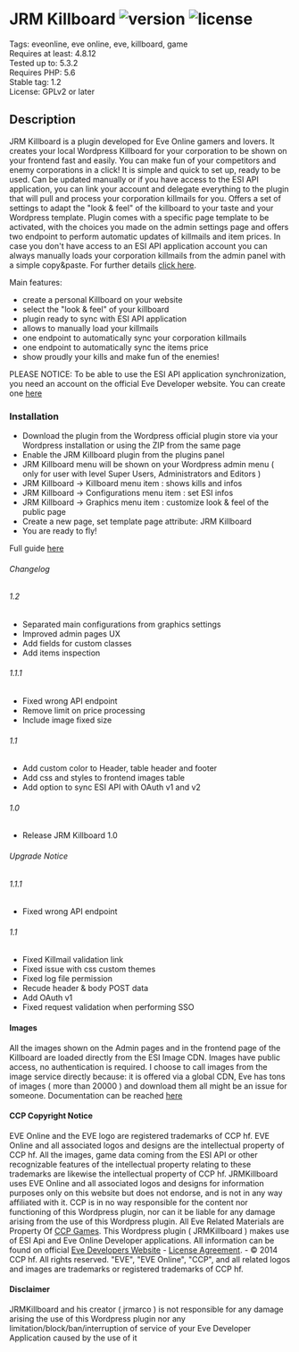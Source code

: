 # JRM Killboard ![version](https://img.shields.io/badge/stable-1.2-blue) ![license](https://img.shields.io/badge/license-GPLv2-brightgreen)

Tags: eveonline, eve online, eve, killboard, game  
Requires at least: 4.8.12  
Tested up to: 5.3.2  
Requires PHP: 5.6  
Stable tag: 1.2  
License: GPLv2 or later  

## Description

JRM Killboard is a plugin developed for Eve Online gamers and lovers. It creates your local Wordpress Killboard for your corporation to be shown on your frontend fast and easily. You can make fun of your competitors and enemy corporations in a click! It is simple and quick to set up, ready to be used. Can be updated manually or if you have access to the ESI API application, you can link your account and delegate everything to the plugin that will pull and process your corporation killmails for you. Offers a set of settings to adapt the "look & feel" of the killboard to your taste and your Wordpress template. Plugin comes with a specific page template to be activated, with the choices you made on the admin settings page and offers two endpoint to perform automatic updates of killmails and item prices. In case you don't have access to an ESI API application account you can always manually loads your corporation killmails from the admin panel with a simple copy&paste. For further details [click here](https://github.com/jrmarco/jrm-killboard/wiki/JRM-Killboard).

Main features:

* create a personal Killboard on your website
* select the "look & feel" of your killboard
* plugin ready to sync with ESI API application
* allows to manually load your killmails
* one endpoint to automatically sync your corporation killmails
* one endpoint to automatically sync the items price
* show proudly your kills and make fun of the enemies!

PLEASE NOTICE: To be able to use the ESI API application synchronization, you need an account on the official Eve Developer website. You can create one [here](https://developers.eveonline.com/)

### Installation

* Download the plugin from the Wordpress official plugin store via your Wordpress installation or using the ZIP from the same page
* Enable the JRM Killboard plugin from the plugins panel
* JRM Killboard menu will be shown on your Wordpress admin menu ( only for user with level Super Users, Administrators and Editors )
* JRM Killboard -> Killboard menu item : shows kills and infos
* JRM Killboard -> Configurations menu item : set ESI infos
* JRM Killboard -> Graphics menu item : customize look & feel of the public page
* Create a new page, set template page attribute: JRM Killboard
* You are ready to fly!

Full guide [here](https://github.com/jrmarco/jrm-killboard/wiki/Guide)

###### Changelog

###### 1.2
* Separated  main configurations from graphics settings
* Improved admin pages UX
* Add fields for custom classes
* Add items inspection

###### 1.1.1
* Fixed wrong API endpoint
* Remove limit on price processing
* Include image fixed size

###### 1.1
* Add custom color to Header, table header and footer
* Add css and styles to frontend images table
* Add option to sync ESI API with OAuth v1 and v2

###### 1.0
* Release JRM Killboard 1.0

###### Upgrade Notice

###### 1.1.1
* Fixed wrong API endpoint

###### 1.1
* Fixed Killmail validation link
* Fixed issue with css custom themes
* Fixed log file permission
* Recude header & body POST data
* Add OAuth v1
* Fixed request validation when performing SSO

#### Images

All the images shown on the Admin pages and in the frontend page of the Killboard are loaded directly from the ESI Image CDN. Images have public access, no authentication is required. I choose to call images from the image service directly because: it is offered via a global CDN, Eve has tons of images ( more than 20000 ) and download them all might be an issue for someone. Documentation can be reached [here](https://images.evetech.net)

#### CCP Copyright Notice

EVE Online and the EVE logo are registered trademarks of CCP hf. EVE Online and all associated logos and designs are the intellectual property of CCP hf. All the images, game data coming from the ESI API or other recognizable features of the intellectual property relating to these trademarks are likewise the intellectual property of CCP hf. JRMKillboard uses EVE Online and all associated logos and designs for information purposes only on this website but does not endorse, and is not in any way affiliated with it. CCP is in no way responsible for the content nor functioning of this Wordpress plugin, nor can it be liable for any damage arising from the use of this Wordpress plugin. All Eve Related Materials are Property Of [CCP Games](http://www.ccpgames.com/). This Wordpress plugin ( JRMKillboard ) makes use of ESI Api and Eve Online Developer applications. All information can be found on official [Eve Developers Website](https://developers.eveonline.com/) - [License Agreement](https://developers.eveonline.com/resource/license-agreement). - © 2014 CCP hf. All rights reserved. "EVE", "EVE Online", "CCP", and all related logos and images are trademarks or registered trademarks of CCP hf.

#### Disclaimer

JRMKillboard and his creator ( jrmarco ) is not responsible for any damage arising the use of this Wordpress plugin nor any limitation/block/ban/interruption of service of your Eve Developer Application caused by the use of it 